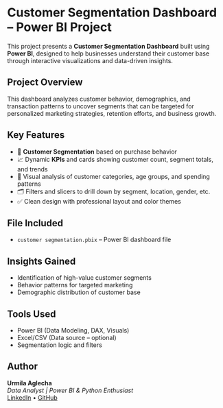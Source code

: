 
#  Customer Segmentation Dashboard – Power BI Project

This project presents a **Customer Segmentation Dashboard** built using **Power BI**, designed to help businesses understand their customer base through interactive visualizations and data-driven insights.

## Project Overview

This dashboard analyzes customer behavior, demographics, and transaction patterns to uncover segments that can be targeted for personalized marketing strategies, retention efforts, and business growth.

## Key Features

- 📌 **Customer Segmentation** based on purchase behavior
- 📈 Dynamic **KPIs** and cards showing customer count, segment totals, and trends
- 🧠 Visual analysis of customer categories, age groups, and spending patterns
- 🗂️ Filters and slicers to drill down by segment, location, gender, etc.
- ✅ Clean design with professional layout and color themes

## File Included

- `customer segmentation.pbix` – Power BI dashboard file

## Insights Gained

- Identification of high-value customer segments
- Behavior patterns for targeted marketing
- Demographic distribution of customer base

## Tools Used

- Power BI (Data Modeling, DAX, Visuals)
- Excel/CSV (Data source – optional)
- Segmentation logic and filters

## Author

**Urmila Aglecha**  
_Data Analyst | Power BI & Python Enthusiast_  
[LinkedIn](https://www.linkedin.com/) • [GitHub](https://github.com/Urmila97523)

